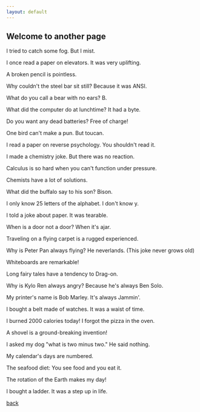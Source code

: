 ```yaml
---
layout: default
---
```


## Welcome to another page

I tried to catch some fog. But I mist. 

I once read a paper on elevators. It was very uplifting. 

A broken pencil is pointless. 

Why couldn't the steel bar sit still? Because it was ANSI. 

What do you call a bear with no ears? B. 

What did the computer do at lunchtime? It had a byte. 

Do you want any dead batteries? Free of charge!

One bird can't make a pun. But toucan. 

I read a paper on reverse psychology. You shouldn't read it. 

I made a chemistry joke. But there was no reaction. 

Calculus is so hard when you can't function under pressure. 

Chemists have a lot of solutions. 

What did the buffalo say to his son? Bison. 

I only know 25 letters of the alphabet. I don't know y. 

I told a joke about paper. It was tearable. 

When is a door not a door? When it's ajar. 

Traveling on a flying carpet is a rugged experienced. 

Why is Peter Pan always flying? He neverlands. (This joke never grows old) 

Whiteboards are remarkable!

Long fairy tales have a tendency to Drag-on. 

Why is Kylo Ren always angry? Because he's always Ben Solo. 

My printer's name is Bob Marley. It's always Jammin'. 

I bought a belt made of watches. It was a waist of time. 

I burned 2000 calories today! I forgot the pizza in the oven. 

A shovel is a ground-breaking invention!

I asked my dog "what is two minus two." He said nothing. 

My calendar's days are numbered. 

The seafood diet: You see food and you eat it. 

The rotation of the Earth makes my day!

I bought a ladder. It was a step up in life. 

[back](./)
